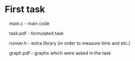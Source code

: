 # First task
&emsp;main.c - main code

&emsp;task.pdf - formulated task

&emsp;runner.h - extra library (in order to measure time and etc.)

&emsp;graph.pdf - graphs which were asked in the task